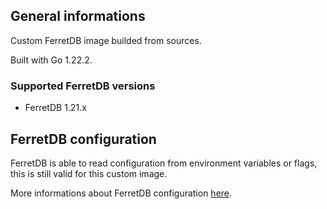 ## General informations

Custom FerretDB image builded from sources.

Built with Go 1.22.2.

### Supported FerretDB versions

- FerretDB 1.21.x

## FerretDB configuration

FerretDB is able to read configuration from environment variables or flags, this is still valid for this custom image.

More informations about FerretDB configuration [here](https://docs.ferretdb.io/configuration/flags/).
